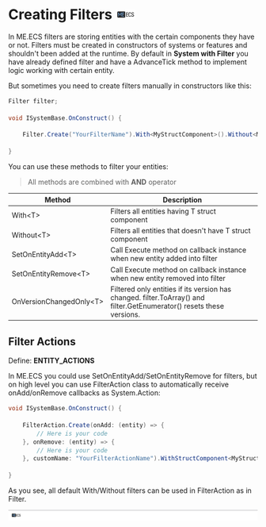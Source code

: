 # Creating Filters [![](Logo-Tiny.png)](/../../#glossary)
In ME.ECS filters are storing entities with the certain components they have or not.
Filters must be created in constructors of systems or features and shouldn't been added at the runtime.
By default in **System with Filter** you have already defined filter and have a AdvanceTick method to implement logic working with certain entity.

But sometimes you need to create filters manually in constructors like this:
```csharp
Filter filter;

void ISystemBase.OnConstruct() {

    Filter.Create("YourFilterName").With<MyStructComponent>().Without<MyComponent>().Push(ref this.filter);

}
```

You can use these methods to filter your entities:
> All methods are combined with **AND** operator

| Method | Description |
| ----- | ----- |
| With\<T\> | Filters all entities having T struct component |
| Without\<T\> | Filters all entities that doesn't have T struct component |
| SetOnEntityAdd\<T\> | Call Execute method on callback instance when new entity added into filter |
| SetOnEntityRemove\<T\> | Call Execute method on callback instance when new entity removed into filter |
| OnVersionChangedOnly\<T\> | Filtered only entities if its version has changed. filter.ToArray() and filter.GetEnumerator() resets these versions. |

## Filter Actions
Define: **ENTITY_ACTIONS**

In ME.ECS you could use SetOnEntityAdd/SetOnEntityRemove for filters, but on high level you can use FilterAction class to automatically receive onAdd/onRemove callbacks as System.Action:

```csharp
void ISystemBase.OnConstruct() {

    FilterAction.Create(onAdd: (entity) => {
        // Here is your code
    }, onRemove: (entity) => {
        // Here is your code
    }, customName: "YourFilterActionName").WithStructComponent<MyStructComponent>().WithoutComponent<MyComponent>().Push();

}
```

As you see, all default With/Without filters can be used in FilterAction as in Filter.

[![](Footer.png)](/../../#glossary)
